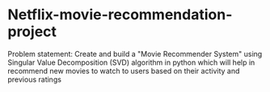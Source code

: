 # Netflix-movie-recommendation-project

Problem statement:
Create and build a "Movie Recommender System" using Singular Value Decomposition (SVD) algorithm in python which will help in recommend new movies to watch to users based on their activity and previous ratings
